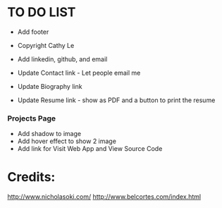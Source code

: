 # TO DO LIST

- Add footer
- Copyright Cathy Le
- Add linkedin, github, and email

- Update Contact link - Let people email me
- Update Biography link
- Update Resume link - show as PDF and a button to print the resume

### Projects Page

- Add shadow to image
- Add hover effect to show 2 image
- Add link for Visit Web App and View Source Code

# Credits:

http://www.nicholasoki.com/
http://www.belcortes.com/index.html
